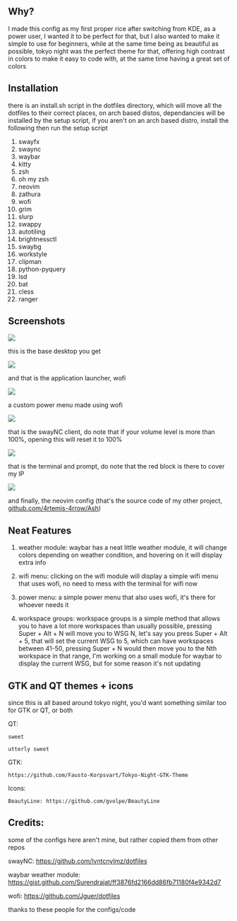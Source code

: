 ## Why?

I made this config as my first proper rice after switching from KDE, as a power user, I wanted it to be perfect for that, but I also wanted to make it simple to use for beginners, while at the same time being as beautiful as possible, tokyo night was the perfect theme for that, offering high contrast in colors to make it easy to code with, at the same time having a great set of colors

## Installation

there is an install.sh script in the dotfiles directory, which will move all the dotfiles to their correct places, on arch based distos, dependancies will be installed by the setup script, if you aren't on an arch based distro, install the following then run the setup script

1. swayfx
2. swaync
3. waybar
4. kitty
5. zsh
6. oh my zsh
7. neovim
8. zathura
9. wofi
10. grim
11. slurp
12. swappy
13. autotiling
14. brightnessctl
15. swaybg
16. workstyle
17. clipman
18. python-pyquery
19. lsd
20. bat
21. cless
22. ranger

## Screenshots

![](../main/Screenshots/Desktop.png)

this is the base desktop you get

![](../main/Screenshots/Wofi.png)

and that is the application launcher, wofi

![](../main/Screenshots/PowerMenu.png)

a custom power menu made using wofi

![](../main/Screenshots/SwayNC.png)

that is the swayNC client, do note that if your volume level is more than 100%, opening this will reset it to 100%

![](../main/Screenshots/Terminal.png)

that is the terminal and prompt, do note that the red block is there to cover my IP

![](../main/Screenshots/Neovim.png)

and finally, the neovim config (that's the source code of my other project, [github.com/4rtemis-4rrow/Ash](Ash))

## Neat Features

1. weather module: waybar has a neat little weather module, it will change colors depending on weather condition, and hovering on it will display extra info

2. wifi menu: clicking on the wifi module will display a simple wifi menu that uses wofi, no need to mess with the terminal for wifi now

3. power menu: a simple power menu that also uses wofi, it's there for whoever needs it

4. workspace groups: workspace groups is a simple method that allows you to have a lot more workspaces than usually possible, pressing Super + Alt + N will move you to WSG N, let's say you press Super + Alt + 5, that will set the current WSG to 5, which can have workspaces between 41-50, pressing Super + N would then move you to the Nth workspace in that range, I'm working on a small module for waybar to display the current WSG, but for some reason it's not updating

## GTK and QT themes + icons
since this is all based around tokyo night, you'd want something similar too for GTK or QT, or both

QT:

    sweet

    utterly sweet

GTK:

    https://github.com/Fausto-Korpsvart/Tokyo-Night-GTK-Theme

Icons:

    BeautyLine: https://github.com/gvolpe/BeautyLine


## Credits:
some of the configs here aren't mine, but rather copied them from other repos

swayNC: https://github.com/lvntcnylmz/dotfiles

waybar weather module: https://gist.github.com/Surendrajat/ff3876fd2166dd86fb71180f4e9342d7

wofi: https://github.com/Jguer/dotfiles

thanks to these people for the configs/code
